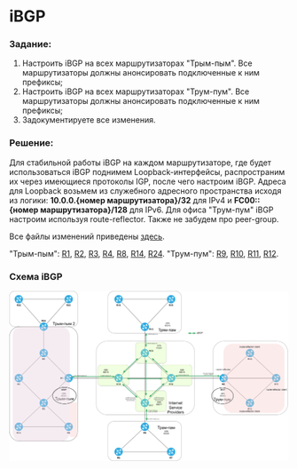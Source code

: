 # iBGP

###  Задание:

  1. Настроить iBGP на всех маршрутизаторах "Трым-пым". Все маршрутизаторы должны анонсировать подключенные к ним префиксы;
  2. Настроить iBGP на всех маршрутизаторах "Трум-пум". Все маршрутизаторы должны анонсировать подключенные к ним префиксы;
  3. Задокументируете все изменения.



###  Решение:

  Для стабильной работы iBGP на каждом маршрутизаторе, где будет использоваться iBGP поднимем Loopback-интерфейсы, распространим их через имеющиеся протоколы IGP, после чего настроим iBGP.
  Адреса для Loopback возьмем из служебного адресного пространства исходя из логики: **10.0.0.{номер маршрутизатора}/32** для IPv4 и **FC00::{номер маршрутизатора}/128** для IPv6.
  Для офиса "Трум-пум" iBGP настроим используя route-reflector. Также не забудем про peer-group.

  Все файлы изменений приведены [здесь](configs/).

  "Трым-пым": [R1](configs/R1), [R2](configs/R2), [R3](configs/R3), [R4](configs/R4), [R8](configs/R8), [R14](configs/R14), [R24](configs/R24). 
  "Трум-пум": [R9](configs/R9), [R10](configs/R10), [R11](configs/R9), [R12](configs/R9).

###  Схема iBGP

![](ibgp.png)

